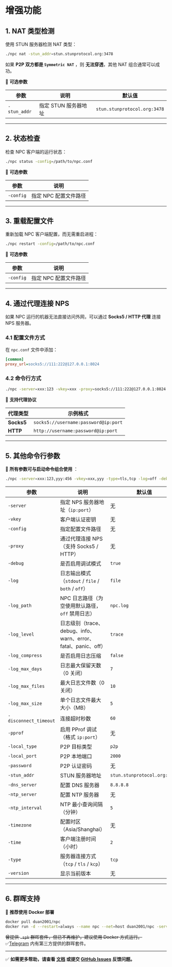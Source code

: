 # 增强功能

## 1. NAT 类型检测

使用 STUN 服务器检测 NAT 类型：
```bash
./npc nat -stun_addr=stun.stunprotocol.org:3478
```
如果 **P2P 双方都是 `Symmetric NAT`** ，则 **无法穿透**，其他 NAT 组合通常可以成功。

📌 **可选参数**

| 参数           | 说明            | 默认值                          |
|--------------|---------------|------------------------------|
| `-stun_addr` | 指定 STUN 服务器地址 | `stun.stunprotocol.org:3478` |

---

## 2. 状态检查

检查 NPC 客户端的运行状态：
```bash
./npc status -config=/path/to/npc.conf
```
📌 **可选参数**

| 参数        | 说明            |
|-----------|---------------|
| `-config` | 指定 NPC 配置文件路径 |

---

## 3. 重载配置文件

重新加载 NPC 客户端配置，而无需重启进程：
```bash
./npc restart -config=/path/to/npc.conf
```
📌 **可选参数**

| 参数        | 说明            |
|-----------|---------------|
| `-config` | 指定 NPC 配置文件路径 |

---

## 4. 通过代理连接 NPS

如果 NPC 运行的机器无法直接访问外网，可以通过 **Socks5 / HTTP 代理** 连接 NPS 服务器。

### **4.1 配置文件方式**
在 `npc.conf` 文件中添加：
```ini
[common]
proxy_url=socks5://111:222@127.0.0.1:8024
```

### **4.2 命令行方式**
```bash
./npc -server=xxx:123 -vkey=xxx -proxy=socks5://111:222@127.0.0.1:8024
```

📌 **支持代理协议**

| 代理类型       | 示例格式                                 |
|------------|--------------------------------------|
| **Socks5** | `socks5://username:password@ip:port` |
| **HTTP**   | `http://username:password@ip:port`   |

---

## 5. 其他命令行参数
📌 **所有参数可与启动命令组合使用** ：

```bash
./npc -server=xxx:123,yyy:456 -vkey=xxx,yyy -type=tls,tcp -log=off -debug=false
```

| 参数                    | 说明                                                | 默认值                          |
|-----------------------|---------------------------------------------------|------------------------------|
| `-server`             | 指定 NPS 服务器地址（`ip:port`）                           | 无                            |
| `-vkey`               | 客户端认证密钥                                           | 无                            |
| `-config`             | 指定配置文件路径                                          | 无                            |
| `-proxy`              | 通过代理连接 NPS（支持 Socks5 / HTTP）                      | 无                            |
| `-debug`              | 是否启用调试模式                                          | `true`                       |
| `-log`                | 日志输出模式（`stdout` / `file` / `both` / `off`）        | `file`                       |
| `-log_path`           | NPC 日志路径（为空使用默认路径，`off` 禁用日志）                     | `npc.log`                    |
| `-log_level`          | 日志级别（trace、debug、info、warn、error、fatal、panic、off） | `trace`                      |
| `-log_compress`       | 是否启用日志压缩                                          | `false`                      |
| `-log_max_days`       | 日志最大保留天数（0 关闭）                                    | `7`                          |
| `-log_max_files`      | 最大日志文件数（0 关闭）                                     | `10`                         |
| `-log_max_size`       | 单个日志文件最大大小（MB）                                    | `5`                          |
| `-disconnect_timeout` | 连接超时秒数                                            | `60`                         |
| `-pprof`              | 启用 PProf 调试（格式 `ip:port`）                         | 无                            |
| `-local_type`         | P2P 目标类型                                          | `p2p`                        |
| `-local_port`         | P2P 本地端口                                          | `2000`                       |
| `-password`           | P2P 认证密码                                          | 无                            |
| `-stun_addr`          | STUN 服务器地址                                        | `stun.stunprotocol.org:3478` |
| `-dns_server`         | 配置 DNS 服务器                                        | `8.8.8.8`                    |
| `-ntp_server`         | 配置 NTP 服务器                                        | 无                            |
| `-ntp_interval`       | NTP 最小查询间隔（分钟）                                    | `5`                          |
| `-timezone`           | 配置时区（Asia/Shanghai）                               | 无                            |
| `-time`               | 客户端注册时间（小时）                                       | `2`                          |
| `-type`               | 服务器连接方式（`tcp` / `tls` / `kcp`）                    | `tcp`                        |
| `-version`            | 显示当前版本                                            | 无                            |

---

## 6. 群晖支持

📌 **推荐使用 Docker 部署**
```bash
docker pull duan2001/npc
docker run -d --restart=always --name npc --net=host duan2001/npc -server=xxx:123,yyy:456 -vkey=xxx,yyy -type=tls,tcp -log=off
```
~~曾提供 `.spk` 群晖套件，但已不再维护，建议使用 Docker 方式运行。~~ 
✅[Telegram](https://t.me/npsdev) 内有第三方提供的群晖套件。

---

✅ **如需更多帮助，请查看 [文档](https://github.com/djylb/nps) 或提交 [GitHub Issues](https://github.com/djylb/nps/issues) 反馈问题。**